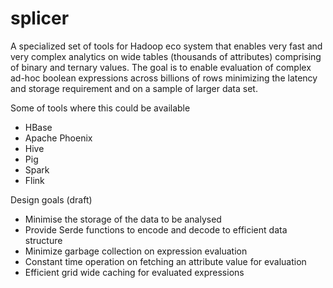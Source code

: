 # splicer
A specialized set of tools for Hadoop eco system that enables very fast and very complex analytics on wide tables (thousands of attributes) comprising of binary and ternary values. The goal is to enable evaluation of complex ad-hoc boolean expressions across billions of rows minimizing the latency and storage requirement and on a sample of larger data set. 

Some of tools where this could be available

* HBase
* Apache Phoenix
* Hive
* Pig
* Spark
* Flink

Design goals (draft)
* Minimise the storage of the data to be analysed 
* Provide Serde functions to encode and decode to efficient data structure
* Minimize garbage collection on expression evaluation
* Constant time operation on fetching an attribute value for evaluation
* Efficient grid wide caching for evaluated expressions
